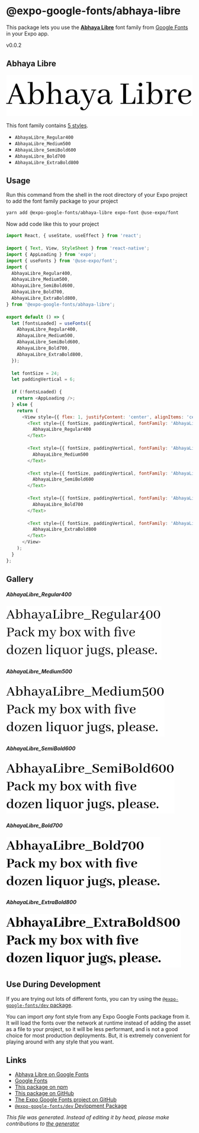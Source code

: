 # @expo-google-fonts/abhaya-libre

This package lets you use the [**Abhaya Libre**](https://fonts.google.com/specimen/Abhaya+Libre) font family from [Google Fonts](https://fonts.google.com/) in your Expo app.

v0.0.2

## Abhaya Libre

![Abhaya Libre](./font-family.png)

This font family contains [5 styles](#gallery).

- `AbhayaLibre_Regular400`
- `AbhayaLibre_Medium500`
- `AbhayaLibre_SemiBold600`
- `AbhayaLibre_Bold700`
- `AbhayaLibre_ExtraBold800`

## Usage

Run this command from the shell in the root directory of your Expo project to add the font family package to your project
```sh
yarn add @expo-google-fonts/abhaya-libre expo-font @use-expo/font
```

Now add code like this to your project
```js
import React, { useState, useEffect } from 'react';

import { Text, View, StyleSheet } from 'react-native';
import { AppLoading } from 'expo';
import { useFonts } from '@use-expo/font';
import {
  AbhayaLibre_Regular400,
  AbhayaLibre_Medium500,
  AbhayaLibre_SemiBold600,
  AbhayaLibre_Bold700,
  AbhayaLibre_ExtraBold800,
} from '@expo-google-fonts/abhaya-libre';

export default () => {
  let [fontsLoaded] = useFonts({
    AbhayaLibre_Regular400,
    AbhayaLibre_Medium500,
    AbhayaLibre_SemiBold600,
    AbhayaLibre_Bold700,
    AbhayaLibre_ExtraBold800,
  });

  let fontSize = 24;
  let paddingVertical = 6;

  if (!fontsLoaded) {
    return <AppLoading />;
  } else {
    return (
      <View style={{ flex: 1, justifyContent: 'center', alignItems: 'center' }}>
        <Text style={{ fontSize, paddingVertical, fontFamily: 'AbhayaLibre_Regular400' }}>
          AbhayaLibre_Regular400
        </Text>

        <Text style={{ fontSize, paddingVertical, fontFamily: 'AbhayaLibre_Medium500' }}>
          AbhayaLibre_Medium500
        </Text>

        <Text style={{ fontSize, paddingVertical, fontFamily: 'AbhayaLibre_SemiBold600' }}>
          AbhayaLibre_SemiBold600
        </Text>

        <Text style={{ fontSize, paddingVertical, fontFamily: 'AbhayaLibre_Bold700' }}>
          AbhayaLibre_Bold700
        </Text>

        <Text style={{ fontSize, paddingVertical, fontFamily: 'AbhayaLibre_ExtraBold800' }}>
          AbhayaLibre_ExtraBold800
        </Text>
      </View>
    );
  }
};

```

## Gallery

##### AbhayaLibre_Regular400
![AbhayaLibre_Regular400](./f8e1a260e8a56f8cdb2e2401be9e3a6903026becbf134336b9c8f6b2e2490cd5.ttf.png)

##### AbhayaLibre_Medium500
![AbhayaLibre_Medium500](./ff52a780878fd838b81f8c96e548f49d7bbd4f92cb0a3dc68eb3f852ca3f3fd4.ttf.png)

##### AbhayaLibre_SemiBold600
![AbhayaLibre_SemiBold600](./e3be63e1c52229673f453da3c6abd79dc0011d02fd57da38489880434556aa77.ttf.png)

##### AbhayaLibre_Bold700
![AbhayaLibre_Bold700](./1c7bdb109ab0e98ef91a41ec55825dcb97c2ea2e9274c67dde899104f5b59878.ttf.png)

##### AbhayaLibre_ExtraBold800
![AbhayaLibre_ExtraBold800](./9457be94f81fc73b59af3e850d0dcb91790d60078cbdc252da50881c615173aa.ttf.png)


## Use During Development

If you are trying out lots of different fonts, you can try using the [`@expo-google-fonts/dev` package](https://www.npmjs.com/package/@expo-google-fonts/dev).

You can import *any* font style from any Expo Google Fonts package from it. It will load the fonts
over the network at runtime instead of adding the asset as a file to your project, so it will be 
less performant, and is not a good choice for most production deployments. But, it is extremely convenient
for playing around with any style that you want.

## Links

- [Abhaya Libre on Google Fonts](https://fonts.google.com/specimen/Abhaya+Libre)
- [Google Fonts](https://fonts.google.com/)
- [This package on npm](https://www.npmjs.com/package/@expo-google-fonts/abhaya-libre)
- [This package on GitHub](https://github.com/expo/google-fonts/tree/master/font-packages/abhaya-libre)
- [The Expo Google Fonts project on GitHub](https://github.com/expo/google-fonts)
- [`@expo-google-fonts/dev` Devlopment Package](https://github.com/expo/google-fonts/tree/master/font-packages/dev)


*This file was generated. Instead of editing it by head, please make contributions to [the generator](https://github.com/expo/google-fonts/tree/master/packages/generator)*
